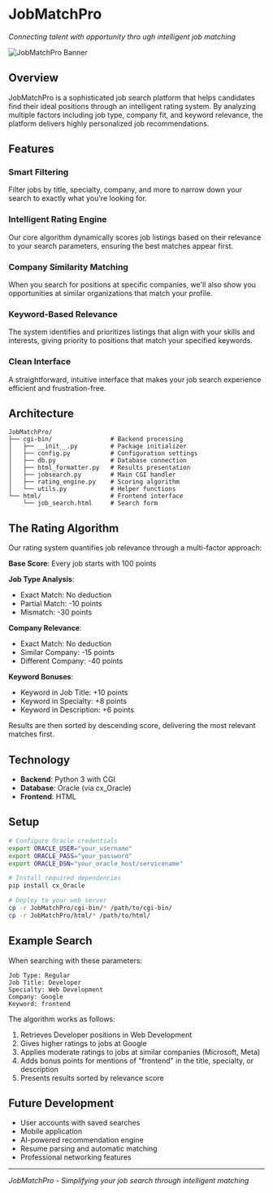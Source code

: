 # JobMatchPro

*Connecting talent with opportunity thro ugh intelligent job matching*

![JobMatchPro Banner](/api/placeholder/900/300)

## Overview

JobMatchPro is a sophisticated job search platform that helps candidates find their ideal positions through an intelligent rating system. By analyzing multiple factors including job type, company fit, and keyword relevance, the platform delivers highly personalized job recommendations.

## Features

### Smart Filtering
Filter jobs by title, specialty, company, and more to narrow down your search to exactly what you're looking for.

### Intelligent Rating Engine
Our core algorithm dynamically scores job listings based on their relevance to your search parameters, ensuring the best matches appear first.

### Company Similarity Matching
When you search for positions at specific companies, we'll also show you opportunities at similar organizations that match your profile.

### Keyword-Based Relevance
The system identifies and prioritizes listings that align with your skills and interests, giving priority to positions that match your specified keywords.

### Clean Interface
A straightforward, intuitive interface that makes your job search experience efficient and frustration-free.

## Architecture

```
JobMatchPro/
├── cgi-bin/                # Backend processing 
│   ├── __init__.py         # Package initializer
│   ├── config.py           # Configuration settings
│   ├── db.py               # Database connection
│   ├── html_formatter.py   # Results presentation
│   ├── jobsearch.py        # Main CGI handler
│   ├── rating_engine.py    # Scoring algorithm
│   └── utils.py            # Helper functions
└── html/                   # Frontend interface
    └── job_search.html     # Search form
```

## The Rating Algorithm

Our rating system quantifies job relevance through a multi-factor approach:

**Base Score**: Every job starts with 100 points

**Job Type Analysis**:
- Exact Match: No deduction
- Partial Match: -10 points
- Mismatch: -30 points

**Company Relevance**:
- Exact Match: No deduction
- Similar Company: -15 points
- Different Company: -40 points

**Keyword Bonuses**:
- Keyword in Job Title: +10 points
- Keyword in Specialty: +8 points
- Keyword in Description: +6 points

Results are then sorted by descending score, delivering the most relevant matches first.

## Technology

- **Backend**: Python 3 with CGI
- **Database**: Oracle (via cx_Oracle)
- **Frontend**: HTML

## Setup

```bash
# Configure Oracle credentials
export ORACLE_USER="your_username"
export ORACLE_PASS="your_password"
export ORACLE_DSN="your_oracle_host/servicename"

# Install required dependencies
pip install cx_Oracle

# Deploy to your web server
cp -r JobMatchPro/cgi-bin/* /path/to/cgi-bin/
cp -r JobMatchPro/html/* /path/to/html/
```

## Example Search

When searching with these parameters:
```
Job Type: Regular
Job Title: Developer
Specialty: Web Development
Company: Google
Keyword: frontend
```

The algorithm works as follows:
1. Retrieves Developer positions in Web Development
2. Gives higher ratings to jobs at Google
3. Applies moderate ratings to jobs at similar companies (Microsoft, Meta)
4. Adds bonus points for mentions of "frontend" in the title, specialty, or description
5. Presents results sorted by relevance score

## Future Development

- User accounts with saved searches
- Mobile application 
- AI-powered recommendation engine
- Resume parsing and automatic matching
- Professional networking features

---

*JobMatchPro - Simplifying your job search through intelligent matching*
